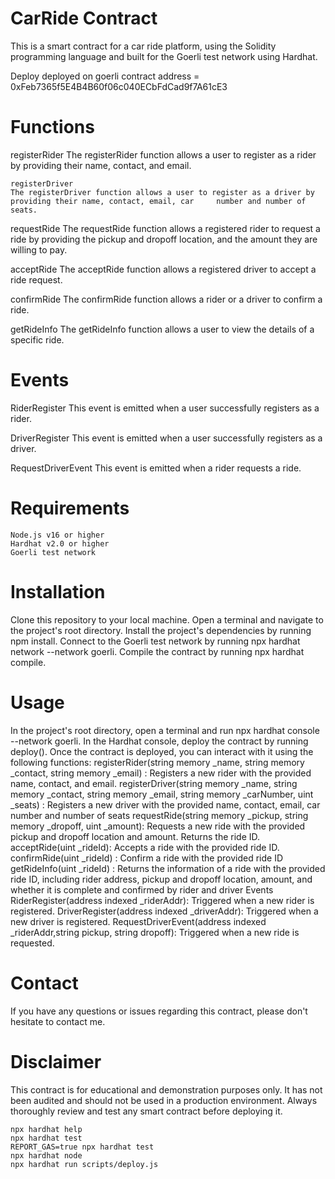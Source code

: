 # CarRide Contract
This is a smart contract for a car ride platform, using the Solidity programming language and built for the Goerli test network using Hardhat.
 
  Deploy
    deployed on goerli
    contract address = 0xFeb7365f5E4B4B60f06c040ECbFdCad9f7A61cE3
    
# Functions
  registerRider
    The registerRider function allows a user to register as a rider by providing their name, contact, and email.

    registerDriver
    The registerDriver function allows a user to register as a driver by providing their name, contact, email, car     number and number of seats.

  requestRide
    The requestRide function allows a registered rider to request a ride by providing the pickup and dropoff location, and the amount they are willing to pay.
    
  acceptRide
    The acceptRide function allows a registered driver to accept a ride request.

  confirmRide
    The confirmRide function allows a rider or a driver to confirm a ride.

  getRideInfo
    The getRideInfo function allows a user to view the details of a specific ride.
  
# Events
  RiderRegister
    This event is emitted when a user successfully registers as a rider.
  
  DriverRegister
    This event is emitted when a user successfully registers as a driver.

  RequestDriverEvent
    This event is emitted when a rider requests a ride.

# Requirements
    Node.js v16 or higher
    Hardhat v2.0 or higher
    Goerli test network

# Installation
  Clone this repository to your local machine.
  Open a terminal and navigate to the project's root directory.
  Install the project's dependencies by running npm install.
  Connect to the Goerli test network by running npx hardhat network --network goerli.
  Compile the contract by running npx hardhat compile.
  
# Usage
In the project's root directory, open a terminal and run npx hardhat console --network goerli.
In the Hardhat console, deploy the contract by running deploy().
Once the contract is deployed, you can interact with it using the following functions:
registerRider(string memory _name, string memory _contact, string memory _email) : Registers a new rider with the provided name, contact, and email.
registerDriver(string memory _name, string memory _contact, string memory _email, string memory _carNumber, uint _seats) : Registers a new driver with the provided name, contact, email, car number and number of seats
requestRide(string memory _pickup, string memory _dropoff, uint _amount): Requests a new ride with the provided pickup and dropoff location and amount. Returns the ride ID.
acceptRide(uint _rideId): Accepts a ride with the provided ride ID.
confirmRide(uint _rideId) : Confirm a ride with the provided ride ID
getRideInfo(uint _rideId) : Returns the information of a ride with the provided ride ID, including rider address, pickup and dropoff location, amount, and whether it is complete and confirmed by rider and driver
Events
RiderRegister(address indexed _riderAddr): Triggered when a new rider is registered.
DriverRegister(address indexed _driverAddr): Triggered when a new driver is registered.
RequestDriverEvent(address indexed _riderAddr,string pickup, string dropoff): Triggered when a new ride is requested.

# Contact
If you have any questions or issues regarding this contract, please don't hesitate to contact me.

# Disclaimer
This contract is for educational and demonstration purposes only. It has not been audited and should not be used in a production environment. Always thoroughly review and test any smart contract before deploying it.



```shell
npx hardhat help
npx hardhat test
REPORT_GAS=true npx hardhat test
npx hardhat node
npx hardhat run scripts/deploy.js
```
